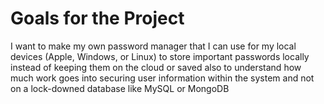 # Goals for the Project

I want to make my own password manager that I can use for my local devices (Apple, Windows, or Linux) to store important passwords locally instead of keeping them on the cloud or saved also to understand how much work goes into securing user information within the system and not on a lock-downed database like MySQL or MongoDB
